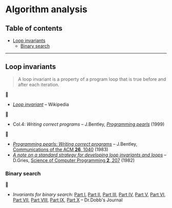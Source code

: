 # Algorithm analysis

## Table of contents

* [Loop invariants](#loop-invariants)
	* [Binary search](#binary-search)

---

## Loop invariants

> A loop invariant is a property of a program loop that is true before and after each iteration.

:link:

* [*Loop invariant*](https://en.wikipedia.org/wiki/Loop_invariant) &ndash; Wikipedia

:book:

* Col.4: *Writing correct programs* &ndash; J.Bentley, [*Programming pearls*](https://www.oreilly.com/library/view/programming-pearls-second/9780134498058/) (1999)

:page_facing_up:

* [*Programming pearls: Writing correct programs*](https://www.cs.tufts.edu/~nr/cs257/archive/jon-bentley/correct-programs.pdf) &ndash; J.Bentley, [Communications of the ACM **26**, 1040](https://doi.org/10.1145/358476.358484) (1983)
* [*A note on a standard strategy for developing loop invariants and loops*](https://core.ac.uk/download/pdf/82596333.pdf) &ndash; D.Gries, [Science of Computer Programming **2**, 207](https://dx.doi.org/10.1016/0167-6423(83)90015-1) (1982)

### Binary search

:link:

* *Invariants for binary search:* [Part I](http://www.drdobbs.com/cpp/invariants-for-binary-search-part-1-a-si/240169169), [Part II](http://www.drdobbs.com/cpp/invariants-for-binary-search-part-2-refi/240169199), [Part III](http://www.drdobbs.com/cpp/invariants-for-binary-search-part-3-impr/240169239), [Part IV](http://www.drdobbs.com/cpp/invariants-for-binary-search-part-4-usin/240169267), [Part V](http://www.drdobbs.com/cpp/abstractions-for-binary-search-part-5-ge/240169289), [Part VI](http://www.drdobbs.com/cpp/abstractions-for-binary-search-part-6-ho/240169326), [Part VII](http://www.drdobbs.com/cpp/abstractions-for-binary-search-part-7-ch/240169367), [Part VIII](http://www.drdobbs.com/cpp/abstractions-for-binary-search-part-8-wh/240169392), [Part IX](http://www.drdobbs.com/cpp/abstractions-for-binary-search-part-9-wh/240169416), [Part X](http://www.drdobbs.com/cpp/abstractions-for-binary-search-part-10-p/240169437) &ndash; Dr.Dobb's Journal

